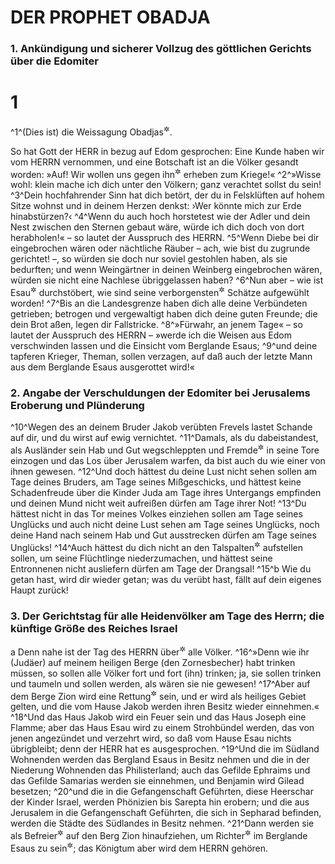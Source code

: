 # DER PROPHET OBADJA

### 1. Ankündigung und sicherer Vollzug des göttlichen Gerichts über die Edomiter

 # 1
^1^(Dies ist) die Weissagung Obadjas<sup title="oder: die Offenbarung an Obadja">&#x2732;</sup>.

So hat Gott der HERR in bezug auf Edom gesprochen: Eine Kunde haben wir vom HERRN vernommen, und eine Botschaft ist an die Völker gesandt worden: »Auf! Wir wollen uns gegen ihn<sup title="d.h. gegen Edom">&#x2732;</sup> erheben zum Kriege!«
^2^»Wisse wohl: klein mache ich dich unter den Völkern; ganz verachtet sollst du sein!
^3^Dein hochfahrender Sinn hat dich betört, der du in Felsklüften auf hohem Sitze wohnst und in deinem Herzen denkst: ›Wer könnte mich zur Erde hinabstürzen?‹
^4^Wenn du auch hoch horstetest wie der Adler und dein Nest zwischen den Sternen gebaut wäre, würde ich dich doch von dort herabholen!« – so lautet der Ausspruch des HERRN.
^5^Wenn Diebe bei dir eingebrochen wären oder nächtliche Räuber – ach, wie bist du zugrunde gerichtet! –, so würden sie doch nur soviel gestohlen haben, als sie bedurften; und wenn Weingärtner in deinen Weinberg eingebrochen wären, würden sie nicht eine Nachlese übriggelassen haben?
^6^Nun aber – wie ist Esau<sup title="d.h. Edom">&#x2732;</sup> durchstöbert, wie sind seine verborgensten<sup title="= aufs beste versteckten">&#x2732;</sup> Schätze aufgewühlt worden!
^7^Bis an die Landesgrenze haben dich alle deine Verbündeten getrieben; betrogen und vergewaltigt haben dich deine guten Freunde; die dein Brot aßen, legen dir Fallstricke.
^8^»Fürwahr, an jenem Tage« – so lautet der Ausspruch des HERRN – »werde ich die Weisen aus Edom verschwinden lassen und die Einsicht vom Berglande Esaus;
^9^und deine tapferen Krieger, Theman, sollen verzagen, auf daß auch der letzte Mann aus dem Berglande Esaus ausgerottet wird!«

### 2. Angabe der Verschuldungen der Edomiter bei Jerusalems Eroberung und Plünderung

^10^Wegen des an deinem Bruder Jakob verübten Frevels lastet Schande auf dir, und du wirst auf ewig vernichtet.
^11^Damals, als du dabeistandest, als Ausländer sein Hab und Gut wegschleppten und Fremde<sup title="= Ausländer, Barbaren">&#x2732;</sup> in seine Tore einzogen und das Los über Jerusalem warfen, da bist auch du wie einer von ihnen gewesen.
^12^Und doch hättest du deine Lust nicht sehen sollen am Tage deines Bruders, am Tage seines Mißgeschicks, und hättest keine Schadenfreude über die Kinder Juda am Tage ihres Untergangs empfinden und deinen Mund nicht weit aufreißen dürfen am Tage ihrer Not!
^13^Du hättest nicht in das Tor meines Volkes einziehen sollen am Tage seines Unglücks und auch nicht deine Lust sehen am Tage seines Unglücks, noch deine Hand nach seinem Hab und Gut ausstrecken dürfen am Tage seines Unglücks!
^14^Auch hättest du dich nicht an den Talspalten<sup title="oder: Scheidewegen">&#x2732;</sup> aufstellen sollen, um seine Flüchtlinge niederzumachen, und hättest seine Entronnenen nicht ausliefern dürfen am Tage der Drangsal!
^15^b Wie du getan hast, wird dir wieder getan; was du verübt hast, fällt auf dein eigenes Haupt zurück!

### 3. Der Gerichtstag für alle Heidenvölker am Tage des Herrn; die künftige Größe des Reiches Israel

a Denn nahe ist der Tag des HERRN über<sup title="oder: für">&#x2732;</sup> alle Völker.
^16^»Denn wie ihr (Judäer) auf meinem heiligen Berge (den Zornesbecher) habt trinken müssen, so sollen alle Völker fort und fort (ihn) trinken; ja, sie sollen trinken und taumeln und sollen werden, als wären sie nie gewesen!
^17^Aber auf dem Berge Zion wird eine Rettung<sup title="d.h. eine gerettete Schar">&#x2732;</sup> sein, und er wird als heiliges Gebiet gelten, und die vom Hause Jakob werden ihren Besitz wieder einnehmen.«
^18^Und das Haus Jakob wird ein Feuer sein und das Haus Joseph eine Flamme; aber das Haus Esau wird zu einem Strohbündel werden, das von jenen angezündet und verzehrt wird, so daß vom Hause Esau nichts übrigbleibt; denn der HERR hat es ausgesprochen.
^19^Und die im Südland Wohnenden werden das Bergland Esaus in Besitz nehmen und die in der Niederung Wohnenden das Philisterland; auch das Gefilde Ephraims und das Gefilde Samarias werden sie einnehmen, und Benjamin wird Gilead besetzen;
^20^und die in die Gefangenschaft Geführten, diese Heerschar der Kinder Israel, werden Phönizien bis Sarepta hin erobern; und die aus Jerusalem in die Gefangenschaft Geführten, die sich in Sepharad befinden, werden die Städte des Südlandes in Besitz nehmen.
^21^Dann werden sie als Befreier<sup title="oder: Sieger">&#x2732;</sup> auf den Berg Zion hinaufziehen, um Richter<sup title="= Herrscher">&#x2732;</sup> im Berglande Esaus zu sein<sup title="oder: um Gericht zu halten über das B.">&#x2732;</sup>; das Königtum aber wird dem HERRN gehören.